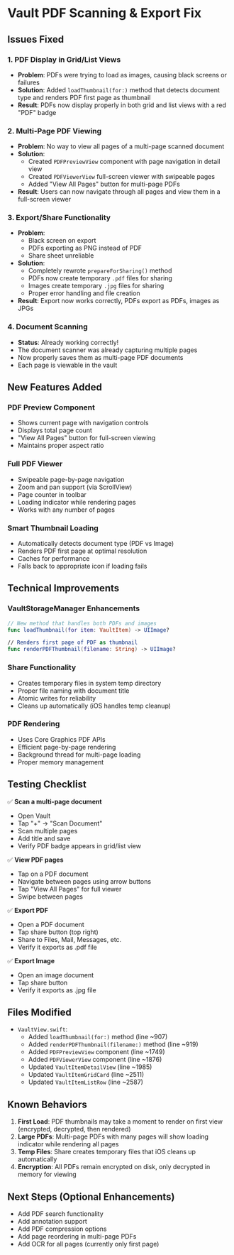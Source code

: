 # Vault PDF Scanning & Export Fix

## Issues Fixed

### 1. **PDF Display in Grid/List Views**
- **Problem**: PDFs were trying to load as images, causing black screens or failures
- **Solution**: Added `loadThumbnail(for:)` method that detects document type and renders PDF first page as thumbnail
- **Result**: PDFs now display properly in both grid and list views with a red "PDF" badge

### 2. **Multi-Page PDF Viewing**
- **Problem**: No way to view all pages of a multi-page scanned document
- **Solution**: 
  - Created `PDFPreviewView` component with page navigation in detail view
  - Created `PDFViewerView` full-screen viewer with swipeable pages
  - Added "View All Pages" button for multi-page PDFs
- **Result**: Users can now navigate through all pages and view them in a full-screen viewer

### 3. **Export/Share Functionality**
- **Problem**: 
  - Black screen on export
  - PDFs exporting as PNG instead of PDF
  - Share sheet unreliable
- **Solution**:
  - Completely rewrote `prepareForSharing()` method
  - PDFs now create temporary `.pdf` files for sharing
  - Images create temporary `.jpg` files for sharing
  - Proper error handling and file creation
- **Result**: Export now works correctly, PDFs export as PDFs, images as JPGs

### 4. **Document Scanning**
- **Status**: Already working correctly!
- The document scanner was already capturing multiple pages
- Now properly saves them as multi-page PDF documents
- Each page is viewable in the vault

## New Features Added

### PDF Preview Component
- Shows current page with navigation controls
- Displays total page count
- "View All Pages" button for full-screen viewing
- Maintains proper aspect ratio

### Full PDF Viewer
- Swipeable page-by-page navigation
- Zoom and pan support (via ScrollView)
- Page counter in toolbar
- Loading indicator while rendering pages
- Works with any number of pages

### Smart Thumbnail Loading
- Automatically detects document type (PDF vs Image)
- Renders PDF first page at optimal resolution
- Caches for performance
- Falls back to appropriate icon if loading fails

## Technical Improvements

### VaultStorageManager Enhancements
```swift
// New method that handles both PDFs and images
func loadThumbnail(for item: VaultItem) -> UIImage?

// Renders first page of PDF as thumbnail
func renderPDFThumbnail(filename: String) -> UIImage?
```

### Share Functionality
- Creates temporary files in system temp directory
- Proper file naming with document title
- Atomic writes for reliability
- Cleans up automatically (iOS handles temp cleanup)

### PDF Rendering
- Uses Core Graphics PDF APIs
- Efficient page-by-page rendering
- Background thread for multi-page loading
- Proper memory management

## Testing Checklist

✅ **Scan a multi-page document**
   - Open Vault
   - Tap "+" → "Scan Document"
   - Scan multiple pages
   - Add title and save
   - Verify PDF badge appears in grid/list view

✅ **View PDF pages**
   - Tap on a PDF document
   - Navigate between pages using arrow buttons
   - Tap "View All Pages" for full viewer
   - Swipe between pages

✅ **Export PDF**
   - Open a PDF document
   - Tap share button (top right)
   - Share to Files, Mail, Messages, etc.
   - Verify it exports as .pdf file

✅ **Export Image**
   - Open an image document
   - Tap share button
   - Verify it exports as .jpg file

## Files Modified

- `VaultView.swift`:
  - Added `loadThumbnail(for:)` method (line ~907)
  - Added `renderPDFThumbnail(filename:)` method (line ~919)
  - Added `PDFPreviewView` component (line ~1749)
  - Added `PDFViewerView` component (line ~1876)
  - Updated `VaultItemDetailView` (line ~1985)
  - Updated `VaultItemGridCard` (line ~2511)
  - Updated `VaultItemListRow` (line ~2587)

## Known Behaviors

1. **First Load**: PDF thumbnails may take a moment to render on first view (encrypted, decrypted, then rendered)
2. **Large PDFs**: Multi-page PDFs with many pages will show loading indicator while rendering all pages
3. **Temp Files**: Share creates temporary files that iOS cleans up automatically
4. **Encryption**: All PDFs remain encrypted on disk, only decrypted in memory for viewing

## Next Steps (Optional Enhancements)

- Add PDF search functionality
- Add annotation support
- Add PDF compression options
- Add page reordering in multi-page PDFs
- Add OCR for all pages (currently only first page)


